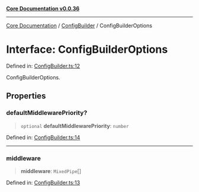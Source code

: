 [**Core Documentation v0.0.36**](../../README.md)

***

[Core Documentation](../../modules.md) / [ConfigBuilder](../README.md) / ConfigBuilderOptions

# Interface: ConfigBuilderOptions

Defined in: [ConfigBuilder.ts:12](https://github.com/stonemjs/core/blob/9f959fbf0878444ad50749e09c8b1ee612a83d71/src/ConfigBuilder.ts#L12)

ConfigBuilderOptions.

## Properties

### defaultMiddlewarePriority?

> `optional` **defaultMiddlewarePriority**: `number`

Defined in: [ConfigBuilder.ts:14](https://github.com/stonemjs/core/blob/9f959fbf0878444ad50749e09c8b1ee612a83d71/src/ConfigBuilder.ts#L14)

***

### middleware

> **middleware**: `MixedPipe`[]

Defined in: [ConfigBuilder.ts:13](https://github.com/stonemjs/core/blob/9f959fbf0878444ad50749e09c8b1ee612a83d71/src/ConfigBuilder.ts#L13)
